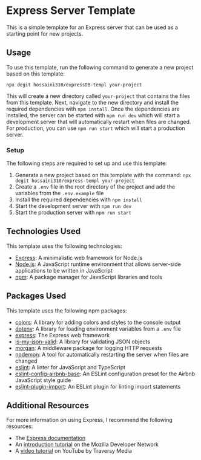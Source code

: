 # Express Server Template

This is a simple template for an Express server that can be used as a starting point for new projects.

## Usage

To use this template, run the following command to generate a new project based on this template:

```
npx degit hossaini310/expressDB-templ your-project
```

This will create a new directory called `your-project` that contains the files from this template. Next, navigate to the new directory and install the required dependencies with `npm install`. Once the dependencies are installed, the server can be started with `npm run dev` which will start a development server that will automatically restart when files are changed. For production, you can use `npm run start` which will start a production server.

### Setup

The following steps are required to set up and use this template:

1. Generate a new project based on this template with the command:
   `npx degit hossaini310/express-templ your-project`
2. Create a `.env` file in the root directory of the project and add the variables from the `.env.example` file
3. Install the required dependencies with `npm install`
4. Start the development server with `npm run dev`
5. Start the production server with `npm run start`

## Technologies Used

This template uses the following technologies:

- [Express](https://expressjs.com/): A minimalistic web framework for Node.js
- [Node.js](https://nodejs.org/): A JavaScript runtime environment that allows server-side applications to be written in JavaScript
- [npm](https://www.npmjs.com/): A package manager for JavaScript libraries and tools

## Packages Used

This template uses the following npm packages:

- [colors](https://www.npmjs.com/package/colors): A library for adding colors and styles to the console output
- [dotenv](https://www.npmjs.com/package/dotenv): A library for loading environment variables from a `.env` file
- [express](https://www.npmjs.com/package/express): The Express web framework
- [is-my-json-valid](https://www.npmjs.com/package/is-my-json-valid): A library for validating JSON objects
- [morgan](https://www.npmjs.com/package/morgan): A middleware package for logging HTTP requests
- [nodemon](https://www.npmjs.com/package/nodemon): A tool for automatically restarting the server when files are changed
- [eslint](https://www.npmjs.com/package/eslint): A linter for JavaScript and TypeScript
- [eslint-config-airbnb-base](https://www.npmjs.com/package/eslint-config-airbnb-base): An ESLint configuration preset for the Airbnb JavaScript style guide
- [eslint-plugin-import](https://www.npmjs.com/package/eslint-plugin-import): An ESLint plugin for linting import statements

## Additional Resources

For more information on using Express, I recommend the following resources:

- The [Express documentation](https://expressjs.com/en/api.html)
- An [introduction tutorial](https://developer.mozilla.org/en-US/docs/Learn/Server-side/Express_Nodejs/Introduction) on the Mozilla Developer Network
- A [video tutorial](https://www.youtube.com/watch?v=L72fhGm1tfE) on YouTube by Traversy Media
